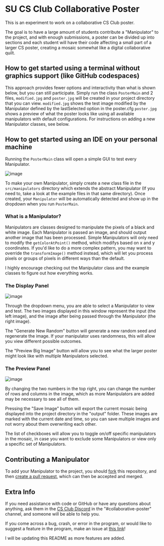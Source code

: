 # SU CS Club Collaborative Poster

This is an experiment to work on a collaborative CS Club poster.

The goal is to have a large amount of students contribute a "Manipulator" to the project, and with enough submissions, a poster can be divided up into sections and each student will have their code affecting a small part of a larger CS poster, creating a mosaic somewhat like a digital collaborative quilt.

## How to get started using a terminal without graphics support (like GitHub codespaces)

This approach provides fewer options and interactivity than what is shown below, but you can still participate.
Simply run the class `PosterMain` and 2 files, `modified.jpg` and `poster.jpg` will be created in your project directory that you can view.
`modified.jpg` shows the test image modified by the Manipulator defined by the lastSelected option in the poster.cfg
`poster.jpg` shows a preview of what the poster looks like using all available manipulators with default configurations. 
For instructions on adding a new Manipulator classes, see below.

## How to get started using an IDE on your personal machine

Running the `PosterMain` class will open a simple GUI to test every Manipulator. 

![image](https://user-images.githubusercontent.com/53229958/218334434-55e5594f-c946-46f8-ae6b-273463130594.png)

To make your own Manipulator, simply create a new class file in the `src/manipulators` directory which extends the abstract Manipulator (If you need to, take a look at the example files in that same directory). Once created, your `Manipulator` will be automatically detected and show up in the dropdown when you run `PosterMain`.

### What is a Manipulator?
Manipulators are classes designed to manipulate the pixels of a black and white image. Each Manipulator is passed an image, and should output another image that has been processed. Simple Manipulators will only need to modify the `getColorAtPoint()` method, which modifys based on x and y coordinates. If you'd like to do a more complex pattern, you may want to override the `transformImage()` method instead, which will let you process pixels or groups of pixels in different ways than the default. 

I highly encourage checking out the Manipulator class and the example classes to figure out how everything works.


### The Display Panel
![image](https://user-images.githubusercontent.com/53229958/218334450-17a744af-281c-47f9-beac-3116674e30c5.png)

Through the dropdown menu, you are able to select a Manipulator to view and test. The two images displayed in this window represent the input (the left image), and the image after being passed through the Manipulator (the right image).

The "Generate New Random" button will generate a new random seed and regenerate the image. If your manipulator uses randomness, this will allow you view different possible outcomes.

The "Preview Big Image" button will allow you to see what the larger poster might look like with multiple Manipulators selected.

### The Preview Panel
![image](https://user-images.githubusercontent.com/53229958/218334496-452d118b-04f7-4ab6-8594-43cee184fffc.png)

By changing the two numbers in the top right, you can change the number of rows and columns in the image, which as more Manipulators are added may be necessary to see all of them.

Pressing the "Save Image" button will export the current mosaic being displayed into the project directory in the "output" folder. These images are marked with the current date and time, so you can save multiple images and not worry about them overwriting each other.

The list of checkboxes will allow you to toggle on/off specific manipulators in the mosaic, in case you want to exclude some Manipulators or view only a specific set of Manipulators.

## Contributing a Manipulator
To add your Manipulator to the project, you should [fork](https://docs.github.com/en/get-started/quickstart/fork-a-repo) this repository, and then [create a pull request](https://docs.github.com/en/pull-requests/collaborating-with-pull-requests/proposing-changes-to-your-work-with-pull-requests/creating-a-pull-request), which can then be accepted and merged.

## Extra Info

If you need assistance with code or GitHub or have any questions about anything, ask them in the [CS Club Discord](https://discord.gg/629fkuKAC3) in the "#collaborative-poster" channel, and someone will be able to help you.

If you come across a bug, crash, or error in the program, or would like to suggest a feature in the program, make an issue at [this link](https://github.com/SU-CS-Club/CollaborativePoster/issues/new)!

I will be updating this README as more features are added.

